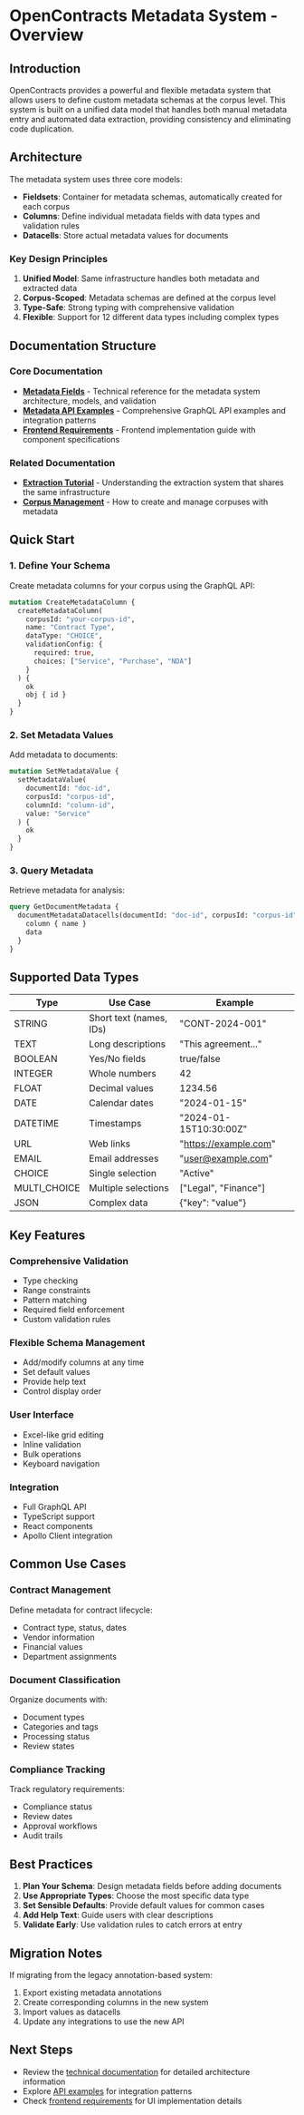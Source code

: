 # OpenContracts Metadata System - Overview

## Introduction

OpenContracts provides a powerful and flexible metadata system that allows users to define custom metadata schemas at the corpus level. This system is built on a unified data model that handles both manual metadata entry and automated data extraction, providing consistency and eliminating code duplication.

## Architecture

The metadata system uses three core models:

- **Fieldsets**: Container for metadata schemas, automatically created for each corpus
- **Columns**: Define individual metadata fields with data types and validation rules
- **Datacells**: Store actual metadata values for documents

### Key Design Principles

1. **Unified Model**: Same infrastructure handles both metadata and extracted data
2. **Corpus-Scoped**: Metadata schemas are defined at the corpus level
3. **Type-Safe**: Strong typing with comprehensive validation
4. **Flexible**: Support for 12 different data types including complex types

## Documentation Structure

### Core Documentation

- **[Metadata Fields](./metadata_fields.md)** - Technical reference for the metadata system architecture, models, and validation
- **[Metadata API Examples](./metadata_api_examples.md)** - Comprehensive GraphQL API examples and integration patterns
- **[Frontend Requirements](./metadata_frontend_requirements.md)** - Frontend implementation guide with component specifications

### Related Documentation

- **[Extraction Tutorial](../walkthrough/advanced/extraction_tutorial.md)** - Understanding the extraction system that shares the same infrastructure
- **[Corpus Management](../walkthrough/step-3-create-a-corpus.md)** - How to create and manage corpuses with metadata

## Quick Start

### 1. Define Your Schema

Create metadata columns for your corpus using the GraphQL API:

```graphql
mutation CreateMetadataColumn {
  createMetadataColumn(
    corpusId: "your-corpus-id",
    name: "Contract Type",
    dataType: "CHOICE",
    validationConfig: {
      required: true,
      choices: ["Service", "Purchase", "NDA"]
    }
  ) {
    ok
    obj { id }
  }
}
```

### 2. Set Metadata Values

Add metadata to documents:

```graphql
mutation SetMetadataValue {
  setMetadataValue(
    documentId: "doc-id",
    corpusId: "corpus-id",
    columnId: "column-id",
    value: "Service"
  ) {
    ok
  }
}
```

### 3. Query Metadata

Retrieve metadata for analysis:

```graphql
query GetDocumentMetadata {
  documentMetadataDatacells(documentId: "doc-id", corpusId: "corpus-id") {
    column { name }
    data
  }
}
```

## Supported Data Types

| Type | Use Case | Example |
|------|----------|---------|
| STRING | Short text (names, IDs) | "CONT-2024-001" |
| TEXT | Long descriptions | "This agreement..." |
| BOOLEAN | Yes/No fields | true/false |
| INTEGER | Whole numbers | 42 |
| FLOAT | Decimal values | 1234.56 |
| DATE | Calendar dates | "2024-01-15" |
| DATETIME | Timestamps | "2024-01-15T10:30:00Z" |
| URL | Web links | "https://example.com" |
| EMAIL | Email addresses | "user@example.com" |
| CHOICE | Single selection | "Active" |
| MULTI_CHOICE | Multiple selections | ["Legal", "Finance"] |
| JSON | Complex data | {"key": "value"} |

## Key Features

### Comprehensive Validation
- Type checking
- Range constraints
- Pattern matching
- Required field enforcement
- Custom validation rules

### Flexible Schema Management
- Add/modify columns at any time
- Set default values
- Provide help text
- Control display order

### User Interface
- Excel-like grid editing
- Inline validation
- Bulk operations
- Keyboard navigation

### Integration
- Full GraphQL API
- TypeScript support
- React components
- Apollo Client integration

## Common Use Cases

### Contract Management
Define metadata for contract lifecycle:
- Contract type, status, dates
- Vendor information
- Financial values
- Department assignments

### Document Classification
Organize documents with:
- Document types
- Categories and tags
- Processing status
- Review states

### Compliance Tracking
Track regulatory requirements:
- Compliance status
- Review dates
- Approval workflows
- Audit trails

## Best Practices

1. **Plan Your Schema**: Design metadata fields before adding documents
2. **Use Appropriate Types**: Choose the most specific data type
3. **Set Sensible Defaults**: Provide default values for common cases
4. **Add Help Text**: Guide users with clear descriptions
5. **Validate Early**: Use validation rules to catch errors at entry

## Migration Notes

If migrating from the legacy annotation-based system:
1. Export existing metadata annotations
2. Create corresponding columns in the new system
3. Import values as datacells
4. Update any integrations to use the new API

## Next Steps

- Review the [technical documentation](./metadata-fields.md) for detailed architecture information
- Explore [API examples](./metadata-api-examples.md) for integration patterns
- Check [frontend requirements](./metadata-frontend-requirements.md) for UI implementation details

